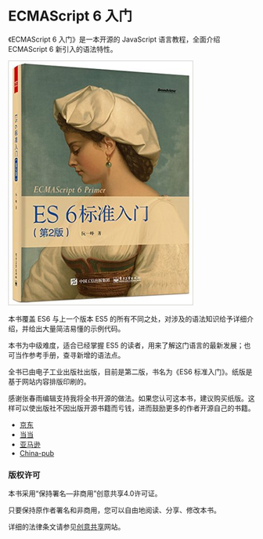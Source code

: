 # ECMAScript 6 入门

《ECMAScript 6 入门》是一本开源的 JavaScript 语言教程，全面介绍 ECMAScript 6 新引入的语法特性。

[![cover](images/es6tutorial.jpg)](images/es6tutorial.jpg)

本书覆盖 ES6 与上一个版本 ES5 的所有不同之处，对涉及的语法知识给予详细介绍，并给出大量简洁易懂的示例代码。

本书为中级难度，适合已经掌握 ES5 的读者，用来了解这门语言的最新发展；也可当作参考手册，查寻新增的语法点。

全书已由电子工业出版社出版，目前是第二版，书名为《ES6 标准入门》。纸版是基于网站内容排版印刷的。

感谢张春雨编辑支持我将全书开源的做法。如果您认可这本书，建议购买纸版。这样可以使出版社不因出版开源书籍而亏钱，进而鼓励更多的作者开源自己的书籍。

- [京东](http://item.jd.com/11849235.html)
- [当当](http://product.dangdang.com/23840431.html)
- [亚马逊](http://www.amazon.cn/ES6-%E6%A0%87%E5%87%86%E5%85%A5%E9%97%A8-%E9%98%AE%E4%B8%80%E5%B3%B0/dp/B01A18WWAG/)
- [China-pub](http://product.china-pub.com/4904712)

### 版权许可

本书采用“保持署名—非商用”创意共享4.0许可证。

只要保持原作者署名和非商用，您可以自由地阅读、分享、修改本书。

详细的法律条文请参见[创意共享](http://creativecommons.org/licenses/by-nc/4.0/)网站。

